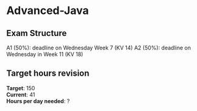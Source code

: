 # Advanced-Java

## Exam Structure 
A1 (50%): deadline on Wednesday Week 7 (KV 14)
A2 (50%): deadline on Wednesday in Week 11 (KV 18)

## Target hours revision 
**Target**: 150 \
**Current**: 41\
**Hours per day needed**: ?

